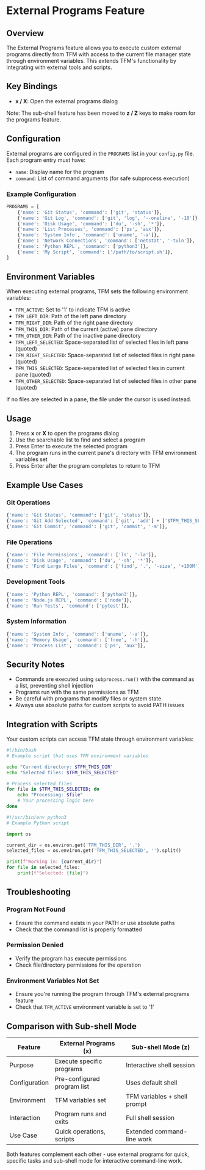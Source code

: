 # External Programs Feature

## Overview

The External Programs feature allows you to execute custom external programs directly from TFM with access to the current file manager state through environment variables. This extends TFM's functionality by integrating with external tools and scripts.

## Key Bindings

- **x / X**: Open the external programs dialog

Note: The sub-shell feature has been moved to **z / Z** keys to make room for the programs feature.

## Configuration

External programs are configured in the `PROGRAMS` list in your `config.py` file. Each program entry must have:

- `name`: Display name for the program
- `command`: List of command arguments (for safe subprocess execution)

### Example Configuration

```python
PROGRAMS = [
    {'name': 'Git Status', 'command': ['git', 'status']},
    {'name': 'Git Log', 'command': ['git', 'log', '--oneline', '-10']},
    {'name': 'Disk Usage', 'command': ['du', '-sh', '*']},
    {'name': 'List Processes', 'command': ['ps', 'aux']},
    {'name': 'System Info', 'command': ['uname', '-a']},
    {'name': 'Network Connections', 'command': ['netstat', '-tuln']},
    {'name': 'Python REPL', 'command': ['python3']},
    {'name': 'My Script', 'command': ['/path/to/script.sh']},
]
```

## Environment Variables

When executing external programs, TFM sets the following environment variables:

- `TFM_ACTIVE`: Set to '1' to indicate TFM is active
- `TFM_LEFT_DIR`: Path of the left pane directory
- `TFM_RIGHT_DIR`: Path of the right pane directory  
- `TFM_THIS_DIR`: Path of the current (active) pane directory
- `TFM_OTHER_DIR`: Path of the inactive pane directory
- `TFM_LEFT_SELECTED`: Space-separated list of selected files in left pane (quoted)
- `TFM_RIGHT_SELECTED`: Space-separated list of selected files in right pane (quoted)
- `TFM_THIS_SELECTED`: Space-separated list of selected files in current pane (quoted)
- `TFM_OTHER_SELECTED`: Space-separated list of selected files in other pane (quoted)

If no files are selected in a pane, the file under the cursor is used instead.

## Usage

1. Press **x** or **X** to open the programs dialog
2. Use the searchable list to find and select a program
3. Press Enter to execute the selected program
4. The program runs in the current pane's directory with TFM environment variables set
5. Press Enter after the program completes to return to TFM

## Example Use Cases

### Git Operations
```python
{'name': 'Git Status', 'command': ['git', 'status']},
{'name': 'Git Add Selected', 'command': ['git', 'add'] + ['$TFM_THIS_SELECTED']},
{'name': 'Git Commit', 'command': ['git', 'commit', '-m']},
```

### File Operations
```python
{'name': 'File Permissions', 'command': ['ls', '-la']},
{'name': 'Disk Usage', 'command': ['du', '-sh', '*']},
{'name': 'Find Large Files', 'command': ['find', '.', '-size', '+100M']},
```

### Development Tools
```python
{'name': 'Python REPL', 'command': ['python3']},
{'name': 'Node.js REPL', 'command': ['node']},
{'name': 'Run Tests', 'command': ['pytest']},
```

### System Information
```python
{'name': 'System Info', 'command': ['uname', '-a']},
{'name': 'Memory Usage', 'command': ['free', '-h']},
{'name': 'Process List', 'command': ['ps', 'aux']},
```

## Security Notes

- Commands are executed using `subprocess.run()` with the command as a list, preventing shell injection
- Programs run with the same permissions as TFM
- Be careful with programs that modify files or system state
- Always use absolute paths for custom scripts to avoid PATH issues

## Integration with Scripts

Your custom scripts can access TFM state through environment variables:

```bash
#!/bin/bash
# Example script that uses TFM environment variables

echo "Current directory: $TFM_THIS_DIR"
echo "Selected files: $TFM_THIS_SELECTED"

# Process selected files
for file in $TFM_THIS_SELECTED; do
    echo "Processing: $file"
    # Your processing logic here
done
```

```python
#!/usr/bin/env python3
# Example Python script

import os

current_dir = os.environ.get('TFM_THIS_DIR', '.')
selected_files = os.environ.get('TFM_THIS_SELECTED', '').split()

print(f"Working in: {current_dir}")
for file in selected_files:
    print(f"Selected: {file}")
```

## Troubleshooting

### Program Not Found
- Ensure the command exists in your PATH or use absolute paths
- Check that the command list is properly formatted

### Permission Denied
- Verify the program has execute permissions
- Check file/directory permissions for the operation

### Environment Variables Not Set
- Ensure you're running the program through TFM's external programs feature
- Check that `TFM_ACTIVE` environment variable is set to '1'

## Comparison with Sub-shell Mode

| Feature | External Programs (x) | Sub-shell Mode (z) |
|---------|----------------------|-------------------|
| Purpose | Execute specific programs | Interactive shell session |
| Configuration | Pre-configured program list | Uses default shell |
| Environment | TFM variables set | TFM variables + shell prompt |
| Interaction | Program runs and exits | Full shell session |
| Use Case | Quick operations, scripts | Extended command-line work |

Both features complement each other - use external programs for quick, specific tasks and sub-shell mode for interactive command-line work.